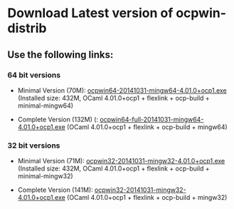 Download Latest version of ocpwin-distrib
=========================================

## Use the following links:

### 64 bit versions

* Minimal Version (70M): [ocpwin64-20141031-mingw64-4.01.0+ocp1.exe](http://www.ocamlpro.com/pub/ocpwin/ocpwin-builds/ocpwin64/ocpwin64-20141031-mingw64-4.01.0+ocp1.exe)
   (Installed size: 432M, OCaml 4.01.0+ocp1 + flexlink + ocp-build + minimal-mingw64)

* Complete Version (132M) (: [ocpwin64-full-20141031-mingw64-4.01.0+ocp1.exe](http://www.ocamlpro.com/pub/ocpwin/ocpwin-builds/ocpwin64/ocpwin64-full-20141031-mingw64-4.01.0+ocp1.exe)
   (OCaml 4.01.0+ocp1 + flexlink + ocp-build + mingw64)

### 32 bit versions

* Minimal Version (71M): [ocpwin32-20141031-mingw32-4.01.0+ocp1.exe](http://www.ocamlpro.com/pub/ocpwin/ocpwin-builds/ocpwin32/ocpwin32-full-20141031-mingw32-4.01.0+ocp1.exe)
   (Installed size: 432M, OCaml 4.01.0+ocp1 + flexlink + ocp-build + minimal-mingw32)

* Complete Version (141M): [ocpwin32-20141031-mingw32-4.01.0+ocp1.exe](http://www.ocamlpro.com/pub/ocpwin/ocpwin-builds/ocpwin32/ocpwin32-full-20141031-mingw32-4.01.0+ocp1.exe)
   (OCaml 4.01.0+ocp1 + flexlink + ocp-build + mingw32)

